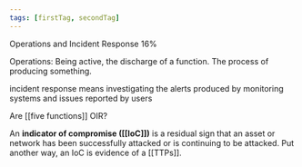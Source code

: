 ```yaml
---
tags: [firstTag, secondTag]
---
```

Operations and Incident Response 16%  

Operations: Being active, the discharge of a function.  The process of producing something.

incident response means investigating the alerts produced by monitoring systems and issues reported by users

Are [[five functions]] OIR?

An **indicator of compromise ([[IoC]])** is a residual sign that an asset or network has been successfully attacked or is continuing to be attacked. Put another way, an IoC is evidence of a [[TTPs]].